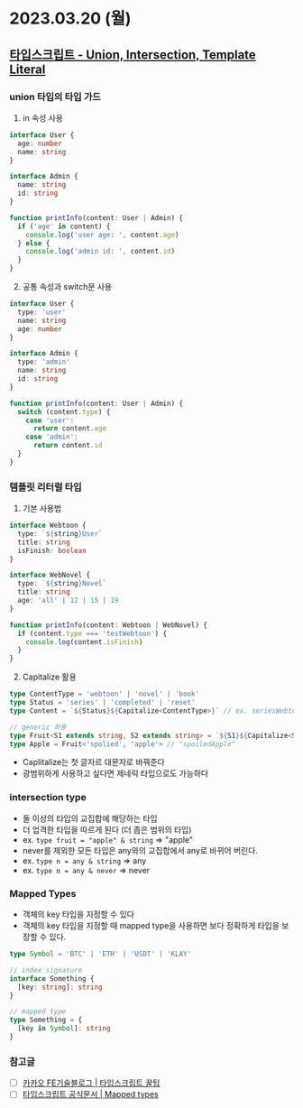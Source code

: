 # 2023.03.20 (월)

## [타입스크립트 - Union, Intersection, Template Literal](https://fe-developers.kakaoent.com/2022/221124-typescript-tip/)

### union 타입의 타입 가드

1. in 속성 사용

```ts
interface User {
  age: number
  name: string
}

interface Admin {
  name: string
  id: string
}

function printInfo(content: User | Admin) {
  if ('age' in content) {
    console.log('user age: ', content.age)
  } else {
    console.log('admin id: ', content.id)
  }
}
```

2. 공통 속성과 switch문 사용

```ts
interface User {
  type: 'user'
  name: string
  age: number
}

interface Admin {
  type: 'admin'
  name: string
  id: string
}

function printInfo(content: User | Admin) {
  switch (content.type) {
    case 'user':
      return content.age
    case 'admin':
      return content.id
  }
}
```

### 템플릿 리터럴 타입

1. 기본 사용법

```ts
interface Webtoon {
  type: `${string}User`
  title: string
  isFinish: boolean
}

interface WebNovel {
  type: `${string}Novel`
  title: string
  age: 'all' | 12 | 15 | 19
}

function printInfo(content: Webtoon | WebNovel) {
  if (content.type === 'testWebtoon') {
    console.log(content.isFinish)
  }
}
```

2. Capitalize 활용

```ts
type ContentType = 'webtoon' | 'novel' | 'book'
type Status = 'series' | 'completed' | 'reset'
type Content = `${Status}${Capitalize<ContentType>}` // ex. seriesWebtoon, completedNovel, restBook, ...

// generic 화용
type Fruit<S1 extends string, S2 extends string> = `${S1}${Capitalize<S2>}`
type Apple = Fruit<'spolied', 'apple'> // "spoiledApple"
```

- Caplitalize는 첫 글자르 대문자로 바꿔준다
- 광범위하게 사용하고 싶다면 제네릭 타입으로도 가능하다

### intersection type

- 둘 이상의 타입의 교집합에 해당하는 타입
- 더 업격한 타입을 따르게 된다 (더 좁은 범위의 타입)
- ex. `type fruit = "apple" & string` => "apple"
- never를 제외한 모든 타입은 any와의 교집합에서 any로 바뀌어 버린다.
- ex. `type n = any & string` => any
- ex. `type n = any & never` => never

### Mapped Types

- 객체의 key 타입을 지정할 수 있다
- 객체의 key 타입을 지정할 때 mapped type을 사용하면 보다 정확하게 타입을 보장할 수 있다.

```ts
type Symbol = 'BTC' | 'ETH' | 'USDT' | 'KLAY'

// index signature
interface Something {
  [key: string]: string
}

// mapped type
type Something = {
  [key in Symbol]: string
}
```

### 참고글

- [ ] [카카오 FE기술블로그 | 타입스크립트 꿀팁](https://fe-developers.kakaoent.com/2021/211012-typescript-tip/)
- [ ] [타입스크립트 공식문서 | Mapped types](https://www.typescriptlang.org/docs/handbook/2/mapped-types.html)
